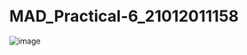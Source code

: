 # MAD_Practical-6_21012011158

![image](https://github.com/vikaslohar21/MAD_Practical-6_21012011158/assets/98016883/c6df89fb-902b-4630-93ff-13e0dbcefc5e)
